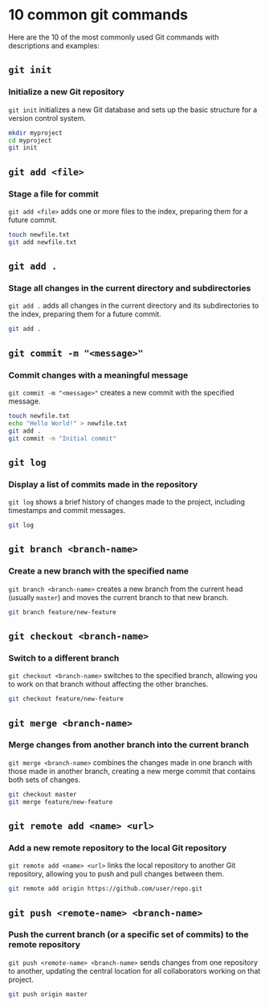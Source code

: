 # 10 common git commands

Here are the 10 of the most commonly used Git commands with descriptions and examples:

## `git init`

### Initialize a new Git repository

`git init` initializes a new Git database and sets up the basic structure for a version control system.

```bash
mkdir myproject
cd myproject
git init
```

## `git add <file>`

### Stage a file for commit

`git add <file>` adds one or more files to the index, preparing them for a future commit.

```bash
touch newfile.txt
git add newfile.txt
```

## `git add .`

### Stage all changes in the current directory and subdirectories

`git add .` adds all changes in the current directory and its subdirectories to the index, preparing them for a future commit.

```bash
git add .
```

## `git commit -m "<message>"`

### Commit changes with a meaningful message

`git commit -m "<message>"` creates a new commit with the specified message.

```bash
touch newfile.txt
echo "Hello World!" > newfile.txt
git add .
git commit -m "Initial commit"
```

## `git log`

### Display a list of commits made in the repository

`git log` shows a brief history of changes made to the project, including timestamps and commit messages.

```bash
git log
```

## `git branch <branch-name>`

### Create a new branch with the specified name

`git branch <branch-name>` creates a new branch from the current head (usually `master`) and moves the current branch to that new branch.

```bash
git branch feature/new-feature
```

## `git checkout <branch-name>`

### Switch to a different branch

`git checkout <branch-name>` switches to the specified branch, allowing you to work on that branch without affecting the other branches.

```bash
git checkout feature/new-feature
```

## `git merge <branch-name>`

### Merge changes from another branch into the current branch

`git merge <branch-name>` combines the changes made in one branch with those made in another branch, creating a new merge commit that contains both sets of changes.

```bash
git checkout master
git merge feature/new-feature
```

## `git remote add <name> <url>`

### Add a new remote repository to the local Git repository

`git remote add <name> <url>` links the local repository to another Git repository, allowing you to push and pull changes between them.

```bash
git remote add origin https://github.com/user/repo.git
```

## `git push <remote-name> <branch-name>`

### Push the current branch (or a specific set of commits) to the remote repository

`git push <remote-name> <branch-name>` sends changes from one repository to another, updating the central location for all collaborators working on that project.

```bash
git push origin master
```